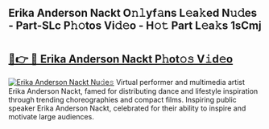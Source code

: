 ## Erika Anderson Nackt O𝚗𝚕yf𝚊ns L𝚎a𝚔ed N𝚞𝚍es - Part-SLc P𝚑𝚘tos Vi𝚍𝚎o - H𝚘𝚝 Part L𝚎a𝚔s 1sCmj

# <h2><a href="http://kf0tpgr.oniu.top/?m=Erika+Anderson+Nackt">🔗👉 🔴 Erika Anderson Nackt P𝚑ot𝚘𝚜 V𝚒d𝚎o</a></h2>

[![Erika Anderson Nackt Nu𝚍e𝚜](https://i.imgur.com/0qMVB7G.gif)](http://kf0tpgr.oniu.top/?m=Erika+Anderson+Nackt)
Virtual performer and multimedia artist Erika Anderson Nackt, famed for distributing dance and lifestyle inspiration through trending choreographies and compact films. Inspiring public speaker Erika Anderson Nackt, celebrated for their ability to inspire and motivate large audiences.  

